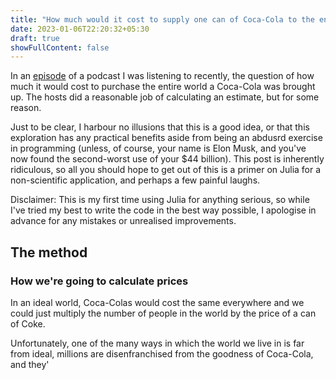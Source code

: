 ```yaml
---
title: "How much would it cost to supply one can of Coca-Cola to the entire world? An overengineered solution using Julia"
date: 2023-01-06T22:20:32+05:30
draft: true
showFullContent: false
---
```


In an [episode](https://nerdfighteria.info/v/250775376/#:~:text=%22Dear%20Hank%20and%20John%2C%C2%A0Given%20its%20varying%20price%20points%20throughout%20the%20world%2C%20how%20much%20in%20USD%20would%20it%20actually%20cost%20to%20buy%20the%20world%20a%20coke%3F%22) of a podcast I was listening to recently, the question of how much it would cost to purchase the entire world a Coca-Cola was brought up. The hosts did a reasonable job of calculating an estimate, but for some reason.  

Just to be clear, I harbour no illusions that this is a good idea, or that this exploration has any practical benefits aside from being an abdusrd exercise in programming (unless, of course, your name is Elon Musk, and you've now found the second-worst use of your $44 billion). This post is inherently ridiculous, so all you should hope to get out of this is a primer on Julia for a non-scientific application, and perhaps a few painful laughs.

Disclaimer: This is my first time using Julia for anything serious, so while I've tried my best to write the code in the best way possible, I apologise in advance for any mistakes or unrealised improvements.

## The method

### How we're going to calculate prices
In an ideal world, Coca-Colas would cost the same everywhere and we could just multiply the number of people in the world by the price of a can of Coke.

Unfortunately, one of the many ways in which the world we live in is far from ideal, millions are disenfranchised from the goodness of Coca-Cola, and they'